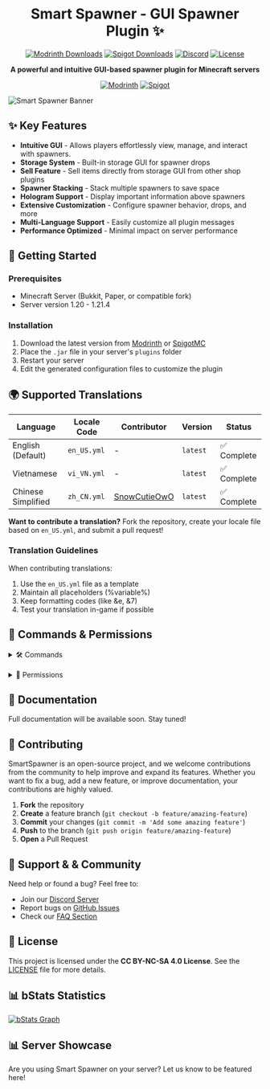 <div align="center">

# Smart Spawner - GUI Spawner Plugin ✨

[![Modrinth Downloads](https://img.shields.io/modrinth/dt/smart-spawner-plugin?logo=modrinth&logoColor=white&label=downloads&labelColor=%23139549&color=%2318c25f)](https://modrinth.com/plugin/smart-spawner-plugin)
[![Spigot Downloads](https://img.shields.io/spiget/downloads/120743?logo=spigotmc&logoColor=white&label=spigot%20downloads&labelColor=%23ED8106&color=%23FF994C)](https://www.spigotmc.org/resources/smart-spawner-gui-spawner-plugin%E2%9C%A8-1-21-1-21-3-%EF%B8%8F.120743/)
[![Discord](https://img.shields.io/discord/1299353023532896296?label=Discord&logo=discord)](https://discord.gg/zrnyG4CuuT)
[![License](https://img.shields.io/badge/license-CC%20BY--NC--SA%204.0-brightgreen.svg)](LICENSE)

**A powerful and intuitive GUI-based spawner plugin for Minecraft servers**

[![Modrinth](https://cdn.jsdelivr.net/npm/@intergrav/devins-badges@3/assets/compact/available/modrinth_vector.svg)](https://modrinth.com/plugin/smart-spawner-plugin)
[![Spigot](https://cdn.jsdelivr.net/npm/@intergrav/devins-badges@3/assets/compact/available/spigot_vector.svg)](https://www.spigotmc.org/resources/120743/)

</div>

![Smart Spawner Banner](https://i.imgur.com/your-banner-image.png)

## ✨ Key Features

- **Intuitive GUI** - Allows players effortlessly view, manage, and interact with spawners.
- **Storage System** - Built-in storage GUI for spawner drops
- **Sell Feature** - Sell items directly from storage GUI from other shop plugins
- **Spawner Stacking** - Stack multiple spawners to save space
- **Hologram Support** - Display important information above spawners
- **Extensive Customization** - Configure spawner behavior, drops, and more
- **Multi-Language Support** - Easily customize all plugin messages
- **Performance Optimized** - Minimal impact on server performance

## 🚀 Getting Started

### Prerequisites
- Minecraft Server (Bukkit, Paper, or compatible fork)
- Server version 1.20 - 1.21.4

### Installation
1. Download the latest version from [Modrinth](https://modrinth.com/plugin/smart-spawner-plugin) or [SpigotMC](https://www.spigotmc.org/resources/120743/)
2. Place the `.jar` file in your server's `plugins` folder
3. Restart your server
4. Edit the generated configuration files to customize the plugin

## 🌍 Supported Translations
| Language | Locale Code | Contributor | Version | Status |
|----------|-------------|-------------|---------|--------|
| English (Default) | `en_US.yml` | - | `latest` | ✅ Complete |
| Vietnamese | `vi_VN.yml` | - | `latest` | ✅ Complete |
| Chinese Simplified | `zh_CN.yml` | [SnowCutieOwO](https://github.com/SnowCutieOwO) | `latest` | ✅ Complete |

**Want to contribute a translation?** Fork the repository, create your locale file based on `en_US.yml`, and submit a pull request!

### Translation Guidelines
When contributing translations:
1. Use the `en_US.yml` file as a template
2. Maintain all placeholders (%variable%)
3. Keep formatting codes (like &e, &7)
4. Test your translation in-game if possible

## 📝 Commands & Permissions

<details> <summary>🛠️ Commands</summary>

**Aliases:** `/ss`, `/spawner`, `/smartspawner`

| Command | Description | Permission |
|---------|-------------|------------|
| `/smartspawner reload` | Reload the plugin settings | `smartspawner.reload` |
| `/smartspawner give <player> <mobtype> <amount>` | Give a spawner to a player or yourself | `smartspawner.give` |
| `/smartspawner list` | Open the spawner list GUI for admin management | `smartspawner.list` |
| `/smartspawner hologram` | Toggle hologram display for spawners | `smartspawner.hologram` |

</details>

<br>

<details> <summary>📜 Permissions</summary>

| Permission | Description | Default |
|------------|-------------|---------|
| `smartspawner.reload` | Allows reloading the plugin | OP |
| `smartspawner.give` | Allows giving spawners to yourself or other players | OP |
| `smartspawner.list` | Allows accessing the spawner list command | OP |
| `smartspawner.hologram` | Allows toggling hologram display for spawners | OP |
| `smartspawner.changetype` | Permits spawner type changes using spawn eggs | OP |
| `smartspawner.stack` | Allows stacking in the GUI or by right-click | true |
| `smartspawner.break` | Allows players to break spawners | true |
| `smartspawner.sellall` | Allows selling items in the spawner storage GUI | true |

</details>

## 📖 Documentation
Full documentation will be available soon. Stay tuned!

## 🤝 Contributing
SmartSpawner is an open-source project, and we welcome contributions from the community to help improve and expand its features. Whether you want to fix a bug, add a new feature, or improve documentation, your contributions are highly valued.

1. **Fork** the repository
2. **Create** a feature branch (`git checkout -b feature/amazing-feature`)
3. **Commit** your changes (`git commit -m 'Add some amazing feature'`)
4. **Push** to the branch (`git push origin feature/amazing-feature`)
5. **Open** a Pull Request

## 📢 Support & & Community
Need help or found a bug? Feel free to:
- Join our [Discord Server](https://discord.gg/zrnyG4CuuT)
- Report bugs on [GitHub Issues](https://github.com/ptthanh02/Smart-Spawner-Plugin/issues)
- Check our [FAQ Section](https://github.com/ptthanh02/Smart-Spawner-Plugin/wiki/FAQ)

## 📄 License
This project is licensed under the **CC BY-NC-SA 4.0 License**. See the [LICENSE](LICENSE) file for more details.

## 📊 bStats Statistics

[![bStats Graph](https://bstats.org/signatures/bukkit/SmartSpawner.svg)](https://bstats.org/plugin/bukkit/SmartSpawner)

## 📊 Server Showcase

Are you using Smart Spawner on your server? Let us know to be featured here!
